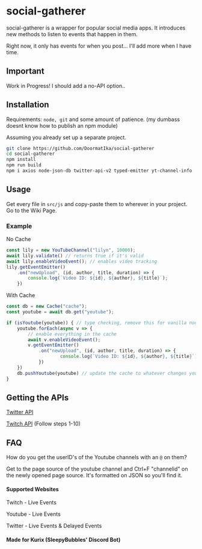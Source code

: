 # social-gatherer
social-gatherer is a wrapper for popular social media apps. It introduces new methods to listen to events that happen in them.

Right now, it only has events for when you post... I'll add more when I have time.

## Important
Work in Progress!
I should add a no-API option..

## Installation
Requirements: `node, git` and some amount of patience. (my dumbass doesnt know how to publish an npm module)

Assuming you already set up a separate project.
```sh
git clone https://github.com/DoormatIka/social-gatherer
cd social-gatherer
npm install
npm run build
npm i axios node-json-db twitter-api-v2 typed-emitter yt-channel-info
```

## Usage
Get every file in `src/js` and copy-paste them to wherever in your project.
Go to the Wiki Page.

### Example
No Cache
```ts
const lily = new YouTubeChannel("lilyn", 10000);
await lily.validate() // returns true if it's valid
await lily.enableVideoEvent(); // enables video tracking
lily.getEventEmitter()
    .on("newUpload", (id, author, title, duration) => {
        console.log(`Video ID: ${id}, ${author}, ${title}`);
    })
```

With Cache
```ts
const db = new Cache("cache");
const youtube = await db.get("youtube");

if (isYoutube(youtube)) { // type checking, remove this for vanilla node.js
    youtube.forEach(async v => {
        // enable everything in the cache
        await v.enableVideoEvent();
        v.getEventEmitter()
            .on("newUpload", (id, author, title, duration) => {
                    console.log(`Video ID: ${id}, ${author}, ${title}`);
            })
    })
    db.pushYoutube(youtube) // update the cache to whatever changes you made
}
```

## Getting the APIs
[Twitter API](https://developer.twitter.com/en/docs/twitter-api/getting-started/getting-access-to-the-twitter-api)

[Twitch API](https://dev.twitch.tv/docs/authentication/register-app/) (Follow steps 1-10)

## FAQ
How do you get the userID's of the Youtube channels with an `@` on them?

Get to the page source of the youtube channel and Ctrl+F "channelid" on the newly opened page source. It's formatted on JSON so you'll find it.

#### Supported Websites
Twitch - Live Events

Youtube - Live Events

Twitter - Live Events & Delayed Events

#### Made for Kurix (SleepyBubbles' Discord Bot)
